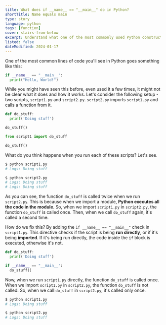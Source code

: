```yaml
---
title: What does if __name__ == "__main__" do in Python?
shortTitle: Name equals main
type: story
language: python
tags: [function]
cover: stairs-from-below
excerpt: Understand what one of the most commonly used Python constructs does and when you should use it.
listed: false
dateModified: 2024-01-17
---
```


One of the most common lines of code you'll see in Python goes something like this:

```py
if __name__ == "__main__":
  print("Hello, World!")
```

While you might have seen this before, even used it a few times, it might not be clear what it does and how it works. Let's consider the following setup - two scripts, `script1.py` and `script2.py`. `script2.py` imports `script1.py` and calls a function from it.

```py [script1.py]
def do_stuff:
  print('Doing stuff')

do_stuff()
```

```py [script2.py]
from script1 import do_stuff

do_stuff()
```

What do you think happens when you run each of these scripts? Let's see.

```sh
$ python script1.py
# Logs: Doing stuff

$ python script2.py
# Logs: Doing stuff
# Logs: Doing stuff
```

As you can see, the function `do_stuff` is called twice when we run `script2.py`. This is because when we import a module, **Python executes all the code in the module**. So, when we import `script1.py` in `script2.py`, the function `do_stuff` is called once. Then, when we call `do_stuff` again, it's called a second time.

How do we fix this? By adding the `if __name__ == "__main__"` check in `script1.py`. This directive checks if the script is being **run directly**, or if it's being **imported**. If it's being run directly, the code inside the `if` block is executed, otherwise it's not.

```py [script1.py]
def do_stuff:
  print('Doing stuff')

if __name__ == "__main__":
  do_stuff()
```

Now, when we run `script1.py` directly, the function `do_stuff` is called once. When we import `script1.py` in `script2.py`, the function `do_stuff` is not called. So, when we call `do_stuff` in `script2.py`, it's called only once.

```sh
$ python script1.py
# Logs: Doing stuff

$ python script2.py
# Logs: Doing stuff
```

